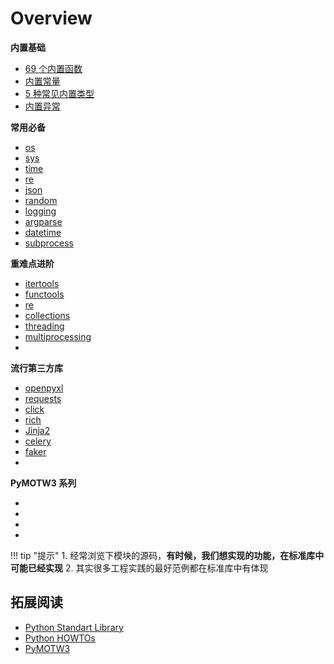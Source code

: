 # Overview

<div class="cards">
  <div class="card module three-columns">
    <strong>内置基础</strong>
    <ul class="card-items">
      <li><a href="/part04_module_package_library/  ">69 个内置函数</a></li>
      <li><a href="/part04_module_package_library/  ">内置常量</a></li>
      <li><a href="/part04_module_package_library/  ">5 种常见内置类型</a></li>
      <li><a href="/part04_module_package_library/  ">内置异常</a></li>
    </ul>
  </div>
</div>

<div class="cards">
  <div class="card module two-columns">
    <strong>常用必备</strong>
    <ul class="card-items">
      <li><a href="/part04_module_package_library/  ">os</a></li>
      <li><a href="/part04_module_package_library/  ">sys</a></li>
      <li><a href="/part04_module_package_library/  ">time</a></li>
      <li><a href="/part04_module_package_library/  ">re</a></li>
      <li><a href="/part04_module_package_library/  ">json</a></li>
      <li><a href="/part04_module_package_library/  ">random</a></li>
      <li><a href="/part04_module_package_library/  ">logging</a></li>
      <li><a href="/part04_module_package_library/  ">argparse</a></li>
      <li><a href="/part04_module_package_library/  ">datetime</a></li>
      <li><a href="/part04_module_package_library/  ">subprocess</a></li>
    </ul>
  </div>
  <div class="card module two-columns">
    <strong>重难点进阶</strong>
    <ul class="card-items">
      <li><a href="/part04_module_package_library/  ">itertools</a></li>
      <li><a href="/part04_module_package_library/  ">functools</a></li>
      <li><a href="/part04_module_package_library/  ">re</a></li>
      <li><a href="/part04_module_package_library/  ">collections</a></li>
      <li><a href="/part04_module_package_library/  ">threading</a></li>
      <li><a href="/part04_module_package_library/  ">multiprocessing</a></li>
      <li><a href="/part04_module_package_library/  ">  </a></li>
    </ul>
  </div>
  <div class="card module three-columns">
    <strong>流行第三方库</strong>
    <ul class="card-items">
      <li><a href="/part04_module_package_library/  ">openpyxl</a></li>
      <li><a href="/part04_module_package_library/  ">requests</a></li>
      <li><a href="/part04_module_package_library/  ">click</a></li>
      <li><a href="/part04_module_package_library/  ">rich</a></li>
      <li><a href="/part04_module_package_library/  ">Jinja2</a></li>
      <li><a href="/part04_module_package_library/  ">celery</a></li>
      <li><a href="/part04_module_package_library/  ">faker</a></li>
      <li><a href="/part04_module_package_library/  ">  </a></li>
    </ul>
  </div>
</div>

<div class="cards">
  <div class="card module three-columns">
    <strong>PyMOTW3 系列</strong>
    <ul class="card-items">
      <li><a href="/part04_module_package_library/  ">  </a></li>
      <li><a href="/part04_module_package_library/  ">  </a></li>
      <li><a href="/part04_module_package_library/  ">  </a></li>
      <li><a href="/part04_module_package_library/  ">  </a></li>
    </ul>
  </div>
</div>

<!-- 
### 文本处理
- string --- 常见的字符串操作
- re --- 正则表达式操作
- readline --- GNU readline 接口

### 数据类型
- datetime --- 基本日期和时间类型
- calendar --- 日历相关函数
- collections --- 容器数据类型
- collections.abc --- 容器的抽象基类
- copy --- 浅层 (shallow) 和深层 (deep) 复制操作
- pprint --- 数据美化输出

### 数学
- math --- 数学函数
- random --- 生成伪随机数

### 函数式
- itertools --- 为高效循环而创建迭代器的函数
- functools --- 高阶函数和可调用对象上的操作

### 文件和目录访问
- pathlib --- 面向对象的文件系统路径
- os.path --- 常用路径操作
- glob --- Unix 风格路径名模式扩展
- fnmatch --- Unix 文件名模式匹配
- shutil --- 高阶文件操作

### 数据持久化
- pickle --- Python 对象序列化
- sqlite3 --- SQLite 数据库 DB-API 2.0 接口模块

### 数据压缩和存档
- zipfile --- 使用ZIP存档
- tarfile --- 读写tar归档文件

### 文件格式
- csv --- CSV 文件读写
- configparser --- 配置文件解析器

### 加密服务
- hashlib --- 安全哈希与消息摘要

### 通用操作系统服务
- os --- 多种操作系统接口
- io --- 处理流的核心工具
- time --- 时间的访问和转换
- argparse --- 命令行选项、参数和子命令解析器
- getopt --- C 风格的命令行选项解析器
- logging --- Python 的日志记录工具
- logging.config --- 日志记录配置
- logging.handlers --- 日志处理程序
- platform --- 获取底层平台的标识数据

### 并发执行
- threading --- 基于线程的并行
- multiprocessing --- 基于进程的并行
- multiprocessing.shared_memory --- 可从进程直接访问的共享内存
- concurrent 包
- concurrent.futures --- 启动并行任务
- subprocess --- 子进程管理
- queue --- 一个同步的队列类

### 网络和进程间通信
- asyncio --- 异步 I/O
- socket --- 底层网络接口

### 互联网数据处理
- json --- JSON 编码和解码器

### 互联网协议和支持
- urllib --- URL 处理模块
- urllib.request --- 用于打开 URL 的可扩展库
- urllib.response --- urllib 使用的 Response 类
- urllib.parse 用于解析 URL
- urllib.error --- urllib.request 引发的异常类
- urllib.robotparser --- robots.txt 语法分析程序

### 开发工具
- typing --- 类型提示支持
- pydoc --- 文档生成器和在线帮助系统
- unittest --- 单元测试框架
- unittest.mock --- mock对象库
- unittest.mock 上手指南

### 调试和分析
- pdb --- Python 的调试器
- timeit --- 测量小代码片段的执行时间
  
### 软件打包和分发
- distutils --- 构建和安装 Python 模块
- venv --- 创建虚拟环境

### python 运行时服务
- sys --- 系统相关的参数和函数
- builtins --- 内建对象
- \_\_main\_\_ --- 顶层脚本环境
- traceback --- 打印或检索堆栈回溯
- gc --- 垃圾回收器接口
- inspect --- 检查对象 -->

<!-- ## 流行第三方库

### 数据分析

- openpyxl
- numpy
- pandas
- matplotlib
- plotly 
-->

!!! tip "提示"
    1. 经常浏览下模块的源码，**有时候，我们想实现的功能，在标准库中可能已经实现**
    2. 其实很多工程实践的最好范例都在标准库中有体现
## 拓展阅读

- [Python Standart Library](https://docs.python.org/3/library/)
- [Python HOWTOs](https://docs.python.org/3.9/howto/index.html)
- [PyMOTW3](https://pymotw.com/3/)

